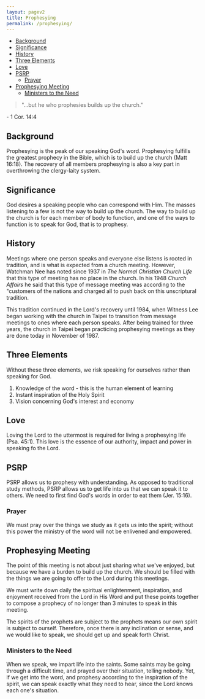 ```yaml
---
layout: pagev2
title: Prophesying
permalink: /prophesying/
---
```

- [Background](#background)
- [Significance](#significance)
- [History](#history)
- [Three Elements](#three-elements)
- [Love](#love)
- [PSRP](#psrp)
  - [Prayer](#prayer)
- [Prophesying Meeting](#prophesying-meeting)
  - [Ministers to the Need](#ministers-to-the-need)

>"...but he who prophesies builds up the church."

\- 1 Cor. 14:4

## Background

Prophesying is the peak of our speaking God's word. Prophesying fulfills the greatest prophecy in the Bible, which is to build up the church (Matt 16:18). The recovery of all members prophesying is also a key part in overthrowing the clergy-laity system. 

## Significance

God desires a speaking people who can correspond with Him. The masses listening to a few is not the way to build up the church. The way to build up the church is for each member of body to function, and one of the ways to function is to speak for God, that is to prophesy.

## History

Meetings where one person speaks and everyone else listens is rooted in tradition, and is what is expected from a church meeting. However, Watchman Nee has noted since 1937 in *The Normal Christian Church Life* that this type of meeting has no place in the church. In his 1948 *Church Affairs* he said that this type of message meeting was according to the "customers of the nations and charged all to push back on this unscriptural tradition.

This tradition continued in the Lord's recovery until 1984, when Witness Lee began working with the church in Taipei to transition from message meetings to ones where each person speaks. After being trained for three years, the church in Taipei began practicing prophesying meetings as they are done today in November of 1987.

## Three Elements

Without these three elements, we risk speaking for ourselves rather than speaking for God.

1. Knowledge of the word - this is the human element of learning
2. Instant inspiration of the Holy Spirit
3. Vision concerning God's interest and economy

## Love
 
Loving the Lord to the uttermost is required for living a prophesying life (Psa. 45:1). This love is the essence of our authority, impact and power in speaking fo the Lord. 

## PSRP

PSRP allows us to prophesy with understanding. As opposed to traditional study methods, PSRP allows us to get life into us that we can speak it to others. We need to first find God's words in order to eat them (Jer. 15:16).

### Prayer

We must pray over the things we study as it gets us into the spirit; without this power the ministry of the word will not be enlivened and empowered.

## Prophesying Meeting

The point of this meeting is not about just sharing what we've enjoyed, but because we have a burden to build up the church. We should be filled with the things we are going to offer to the Lord during this meetings.

We must write down daily the spiritual enlightenment, inspiration, and enjoyment received from the Lord in His Word and put these points together to compose a prophecy of no longer than 3 minutes to speak in this meeting.

The spirits of the prophets are subject to the prophets means our own spirit is subject to ourself. Therefore, once there is any inclination or sense, and we would like to speak, we should get up and speak forth Christ.

### Ministers to the Need

When we speak, we impart life into the saints. Some saints may be going through a difficult time, and prayed over their situation, telling nobody. Yet, if we get into the word, and prophesy according to the inspiration of the spirit, we can speak exactly what they need to hear, since the Lord knows each one's situation.